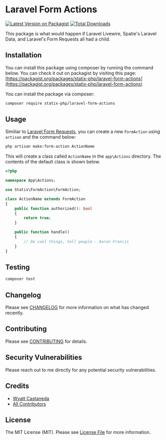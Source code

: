 # Laravel Form Actions

[![Latest Version on Packagist](https://img.shields.io/packagist/v/statix-php/laravel-form-actions.svg?style=flat-square)](https://packagist.org/packages/statix-php/laravel-form-actions)
[![Total Downloads](https://img.shields.io/packagist/dt/statix-php/laravel-form-actions.svg?style=flat-square)](https://packagist.org/packages/statix-php/laravel-form-actions)

This package is what would happen if Laravel Livewire, Spatie's Laravel Data, and Laravel's Form Requests all had a child.

## Installation

You can install this package using composer by running the command below. You can check it out on packagist by visiting this page: [https://packagist.org/packages/statix-php/laravel-form-actions](https://packagist.org/packages/statix-php/laravel-form-actions)

You can install the package via composer:

```bash
composer require statix-php/laravel-form-actions
```

## Usage

Similiar to [Laravel Form Requests](https://laravel.com/docs/validation#form-request-validation), you can create a new `FormAction` using `artisan` and the command below:

```bash
php artisan make:form-action ActionName
```

This will create a class called `ActionName` in the `app\Actions` directory. The contents of the default class is shown below. 

```php
<?php 

namespace App\Actions;

use Statix\FormAction\FormAction;

class ActionName extends FormAction
{
    public function authorized(): bool
    {
        return true;
    }

    public function handle()
    {
        // Do cool things, tell people - Aaron Francis
    }
}
```

## Testing

```bash
composer test
```

## Changelog

Please see [CHANGELOG](CHANGELOG.md) for more information on what has changed recently.

## Contributing

Please see [CONTRIBUTING](CONTRIBUTING.md) for details.

## Security Vulnerabilities

Please reach out to me directly for any potential security vulnerabilities.

## Credits

- [Wyatt Castaneda](https://github.com/statix-php)
- [All Contributors](../../contributors)

## License

The MIT License (MIT). Please see [License File](LICENSE.md) for more information.
